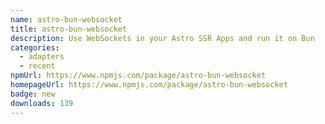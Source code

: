 ```yaml
---
name: astro-bun-websocket
title: astro-bun-websocket
description: Use WebSockets in your Astro SSR Apps and run it on Bun
categories:
  - adapters
  - recent
npmUrl: https://www.npmjs.com/package/astro-bun-websocket
homepageUrl: https://www.npmjs.com/package/astro-bun-websocket
badge: new
downloads: 139
---
```

